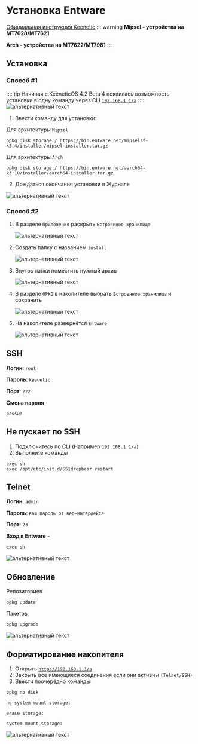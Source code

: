 # Установка Entware <YezBadge type="keenetic" text="Mipsel" url="/assets/files/Mipsel_Offline_2024.tar.gz" /> <YezBadge type="keenetic" text="Arch" url="/assets/files/Arch_Offline_2024.tar.gz" />
[Официальная инструкция Keenetic](https://help.keenetic.com/hc/ru/articles/360021888880-%D0%A3%D1%81%D1%82%D0%B0%D0%BD%D0%BE%D0%B2%D0%BA%D0%B0-OPKG-Entware-%D0%BD%D0%B0-%D0%B2%D1%81%D1%82%D1%80%D0%BE%D0%B5%D0%BD%D0%BD%D1%83%D1%8E-%D0%BF%D0%B0%D0%BC%D1%8F%D1%82%D1%8C-%D1%80%D0%BE%D1%83%D1%82%D0%B5%D1%80%D0%B0)
::: warning
**Mipsel - устройства на MT7628/MT7621**

**Arch - устройства на MT7622/MT7981**
:::
## Установка
### Способ #1 <Badge type="keenetic" text="Автоматическая, online" />
:::: tip
Начиная с KeeneticOS 4.2 Beta 4 появилась возможность установки в одну команду через CLI [`192.168.1.1/a`](http://192.168.1.1/a)
::::
![альтернативный текст](/assets/images/wiki/helpful/entware/rci.png)
1. Ввести команду для установки:

Для архитектуры `Mipsel`

```shell
opkg disk storage:/ https://bin.entware.net/mipselsf-k3.4/installer/mipsel-installer.tar.gz
````

Для архитектуры `Arch`

```shell
opkg disk storage:/ https://bin.entware.net/aarch64-k3.10/installer/aarch64-installer.tar.gz
````

2. Дождаться окончания установки в Журнале

![альтернативный текст](/assets/images/wiki/helpful/entware/done_install.png)

### Способ #2 <Badge type="keenetic" text="Ручная, offline" />
1. В разделе `Приложения` раскрыть `Встроенное хранилище`

   ![альтернативный текст](/assets/images/wiki/helpful/entware/1.png)

2. Создать папку с названием `install`

   ![альтернативный текст](/assets/images/wiki/helpful/entware/2.png)

3. Внутрь папки поместить нужный архив

   ![альтернативный текст](/assets/images/wiki/helpful/entware/3.png)

4. В разделе `OPKG` в накопителе выбрать `Встроенное хранилище` и сохранить

   ![альтернативный текст](/assets/images/wiki/helpful/entware/4.png)

5. На накопителе развернётся `Entware`

   ![альтернативный текст](/assets/images/wiki/helpful/entware/5.png)

## SSH

**Логин**: `root`

**Пароль**: `keenetic`

**Порт**: `222`

**Смена пароля** -

```shell
passwd
```

## Не пускает по SSH

1. Подключитесь по CLI (Например `192.168.1.1/a`)
2. Выполните команды

````shell
exec sh
exec /opt/etc/init.d/S51dropbear restart
````

## Telnet

**Логин**: `admin`

**Пароль**: `ваш пароль от веб-интерфейса`

**Порт**: `23`

**Вход в Entware** -

```shell
exec sh
```

![альтернативный текст](/assets/images/wiki/helpful/entware/7.png)

## Обновление
Репозиториев
```shell
opkg update
```
Пакетов
```shell
opkg upgrade
```

![альтернативный текст](/assets/images/wiki/helpful/entware/8.png)

## Форматирование накопителя

1. Открыть [`http://192.168.1.1/a`](http://192.168.1.1/a)
2. Закрыть все имеющиеся соединения если они активны `(Telnet/SSH)`
3. Ввести поочерёдно команды

```shell
opkg no disk
```
```shell
no system mount storage:
```
```shell
erase storage:
```
```shell
system mount storage:
```

![альтернативный текст](/assets/images/wiki/helpful/entware/6.png)